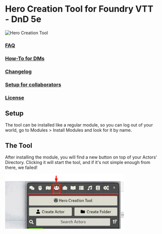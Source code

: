 # Hero Creation Tool for Foundry VTT - DnD 5e

![Hero Creation Tool](src/assets/logo.png)

### [FAQ](https://github.com/AndrewJiangB/hero-creation-tool/blob/main/docs/FAQ.md)

### [How-To for DMs](https://github.com/AndrewJiangB/hero-creation-tool/blob/main/docs/HOW-TO.md)

### [Changelog](https://github.com/AndrewJiangB/hero-creation-tool/blob/main/docs/CHANGELOG.md)

### [Setup for collaborators](https://github.com/AndrewJiangB/hero-creation-tool/blob/main/docs/DEV-SETUP.md)

### [License](https://github.com/AndrewJiangB/hero-creation-tool/blob/main/docs/LICENSE)

## Setup

The tool can be installed like a regular module, so you can log out of your world, go to Modules > Install Modules and look for it by name.

## The Tool

After installing the module, you will find a new button on top of your Actors' Directory. Clicking it will start the tool, and if it's not simple enough from there, we failed!

![Button Example](examples/button-example.png)